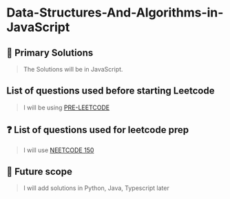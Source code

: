 # Data-Structures-And-Algorithms-in-JavaScript

## 🚀 Primary Solutions

> The Solutions will be in JavaScript.

## List of questions used before starting Leetcode

> I will be using [PRE-LEETCODE](https://blog.faangshui.com/p/before-leetcode)

## ❓ List of questions used for leetcode prep

> I will use [NEETCODE 150](https://neetcode.io/practice)

## 🔮 Future scope

> I will add solutions in Python, Java, Typescript later
